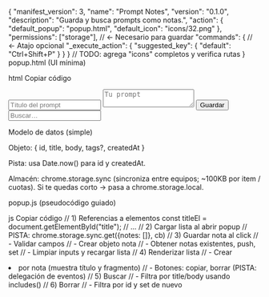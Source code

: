 {
  "manifest_version": 3,
  "name": "Prompt Notes",
  "version": "0.1.0",
  "description": "Guarda y busca prompts como notas.",
  "action": { "default_popup": "popup.html", "default_icon": "icons/32.png" },
  "permissions": ["storage"],        // ← Necesario para guardar
  "commands": {                      // ← Atajo opcional
    "_execute_action": { "suggested_key": { "default": "Ctrl+Shift+P" } }
  }
  // TODO: agrega "icons" completos y verifica rutas
}
popup.html (UI mínima)

html
Copiar código
<!-- TODO: agrega inputs accesibles -->
<input id="title" placeholder="Título del prompt">
<textarea id="body" placeholder="Tu prompt"></textarea>
<button id="save">Guardar</button>
<input id="search" placeholder="Buscar…">
<ul id="list"></ul>

<script src="popup.js"></script>
<link rel="stylesheet" href="styles.css">
Modelo de datos (simple)

Objeto: { id, title, body, tags?, createdAt }

Pista: usa Date.now() para id y createdAt.

Almacén: chrome.storage.sync (sincroniza entre equipos; ~100KB por item / cuotas). Si te quedas corto → pasa a chrome.storage.local.

popup.js (pseudocódigo guiado)

js
Copiar código
// 1) Referencias a elementos
const titleEl = document.getElementById("title"); // ...
// 2) Cargar lista al abrir popup
//    PISTA: chrome.storage.sync.get({notes: []}, cb)
// 3) Guardar nota al click
//    - Validar campos
//    - Crear objeto nota
//    - Obtener notas existentes, push, set
//    - Limpiar inputs y recargar lista
// 4) Renderizar lista
//    - Crear <li> por nota (muestra título y fragmento)
//    - Botones: copiar, borrar (PISTA: delegación de eventos)
// 5) Buscar
//    - Filtra por title/body usando includes()
// 6) Borrar
//    - Filtra por id y set de nuevo
